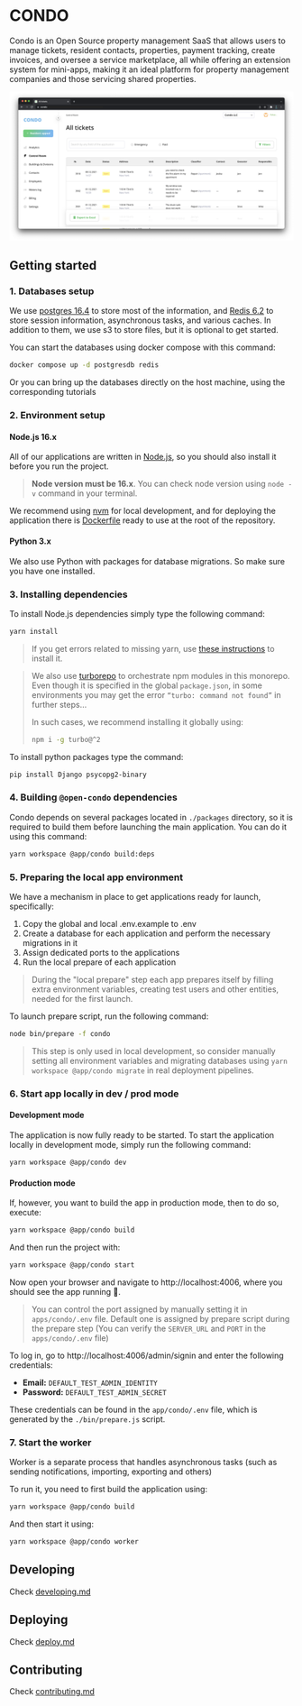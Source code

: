 # CONDO

Condo is an Open Source property management SaaS 
that allows users to manage tickets, resident contacts, properties, 
payment tracking, create invoices, and oversee a service marketplace, 
all while offering an extension system for mini-apps, 
making it an ideal platform for property management companies and those servicing shared properties.

![condo](./docs/images/condo-preview.png)

## Getting started

### 1. Databases setup

We use [postgres 16.4](https://www.postgresql.org) to store most of the information, 
and [Redis 6.2](https://redis.io) to store session information, asynchronous tasks, and various caches. 
In addition to them, we use s3 to store files, but it is optional to get started.

You can start the databases using docker compose with this command:

```bash
docker compose up -d postgresdb redis
```

Or you can bring up the databases directly on the host machine, using the corresponding tutorials

### 2. Environment setup

#### Node.js 16.x

All of our applications are written in [Node.js](https://nodejs.org/en), 
so you should also install it before you run the project.

> **Node version must be 16.x**. You can check node version using `node -v` command in your terminal.

We recommend using [nvm](https://github.com/nvm-sh/nvm) for local development, 
and for deploying the application there is [Dockerfile](https://github.com/open-condo-software/condo/blob/main/Dockerfile)
ready to use at the root of the repository.

#### Python 3.x

We also use Python with packages for database migrations. So make sure you have one installed. 

### 3. Installing dependencies

To install Node.js dependencies simply type the following command:
```bash
yarn install
```

> If you get errors related to missing yarn, 
> use [these instructions](https://yarnpkg.com/getting-started/install) to install it.

> We also use [turborepo](https://turbo.build/repo/docs) to orchestrate npm modules in this monorepo. 
> Even though it is specified in the global `package.json`, in some environments you may get the error 
> `“turbo: command not found”` in further steps... 
> 
> In such cases, we recommend installing it globally using:
> ```bash
> npm i -g turbo@^2
> ```


To install python packages type the command:
```bash
pip install Django psycopg2-binary
```

### 4. Building `@open-condo` dependencies

Condo depends on several packages located in `./packages` directory, 
so it is required to build them before launching the main application. 
You can do it using this command:

```bash
yarn workspace @app/condo build:deps
```

### 5. Preparing the local app environment

We have a mechanism in place to get applications ready for launch, specifically:
1. Copy the global and local .env.example to .env
2. Create a database for each application and perform the necessary migrations in it
3. Assign dedicated ports to the applications
4. Run the local prepare of each application

> During the "local prepare" step each app prepares itself by filling extra environment variables, 
> creating test users and other entities, needed for the first launch.

To launch prepare script, run the following command:
```bash
node bin/prepare -f condo
```

> This step is only used in local development,
> so consider manually setting all environment variables
> and migrating databases using `yarn workspace @app/condo migrate` in real deployment pipelines.

### 6. Start app locally in dev / prod mode


#### Development mode

The application is now fully ready to be started. 
To start the application locally in development mode, simply run the following command:
```bash
yarn workspace @app/condo dev
```

#### Production mode

If, however, you want to build the app in production mode, then to do so, execute:
```bash
yarn workspace @app/condo build
```

And then run the project with:
```bash
yarn workspace @app/condo start
```

Now open your browser and navigate to http://localhost:4006, where you should see the app running 🥳. 

> You can control the port assigned by manually setting it in `apps/condo/.env` file. 
> Default one is assigned by prepare script during the prepare step
> (You can verify the `SERVER_URL` and `PORT` in the `apps/condo/.env` file)

To log in, go to http://localhost:4006/admin/signin and enter the following credentials:
- **Email:** `DEFAULT_TEST_ADMIN_IDENTITY`
- **Password:** `DEFAULT_TEST_ADMIN_SECRET`

These credentials can be found in the `app/condo/.env` file, which is generated by the `./bin/prepare.js` script.

### 7. Start the worker

Worker is a separate process that handles asynchronous tasks (such as sending notifications, importing, exporting and others)

To run it, you need to first build the application using:
```bash
yarn workspace @app/condo build
```

And then start it using:
```bash
yarn workspace @app/condo worker
```

## Developing

Check [developing.md](docs/develop.md)

## Deploying

Check [deploy.md](docs/deploy.md)

## Contributing

Check [contributing.md](docs/contributing.md)
